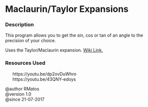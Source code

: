 <h1>Maclaurin/Taylor Expansions</h1>

<h3>Description</h3>
<p>
This program allows you to get the sin, cos or tan of an angle to the precision of your choice.
</p>
<p>
Uses the Taylor/Maclaurin expansion. <a href="https://en.wikipedia.org/wiki/Taylor_series">Wiki Link.</a>
</p>

<h3> Resources Used </h3> 
 <ul> 
 https://youtu.be/dp2ovDuWhro 
 <br>
 https://youtu.be/43QNY-edoys
 </ul>

@author  RMatos     <br/> 
@version 1.0        <br/> 
@since   21-07-2017 <br/> 
